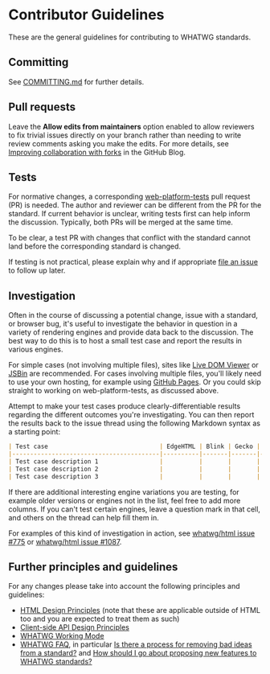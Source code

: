 # Contributor Guidelines

These are the general guidelines for contributing to WHATWG standards.

## Committing

See [COMMITTING.md](COMMITTING.md) for further details.

## Pull requests

Leave the **Allow edits from maintainers** option enabled to allow reviewers to fix trivial issues directly on your branch rather than needing to write review comments asking you make the edits. For more details, see [Improving collaboration with forks](https://github.com/blog/2247-improving-collaboration-with-forks) in the GitHub Blog.

## Tests

For normative changes, a corresponding [web-platform-tests](https://github.com/w3c/web-platform-tests) pull request (PR) is needed. The author and reviewer can be different from the PR for the standard. If current behavior is unclear, writing tests first can help inform the discussion. Typically, both PRs will be merged at the same time.

To be clear, a test PR with changes that conflict with the standard cannot land before the corresponding standard is changed.

If testing is not practical, please explain why and if appropriate [file an issue](https://github.com/w3c/web-platform-tests/issues/new) to follow up later.

## Investigation

Often in the course of discussing a potential change, issue with a standard, or browser bug, it's useful to investigate the behavior in question in a variety of rendering engines and provide data back to the discussion. The best way to do this is to host a small test case and report the results in various engines.

For simple cases (not involving multiple files), sites like [Live DOM Viewer](https://software.hixie.ch/utilities/js/live-dom-viewer/) or [JSBin](https://jsbin.com/) are recommended. For cases involving multiple files, you'll likely need to use your own hosting, for example using [GitHub Pages](https://pages.github.com/). Or you could skip straight to working on web-platform-tests, as discussed above.

Attempt to make your test cases produce clearly-differentiable results regarding the different outcomes you're investigating. You can then report the results back to the issue thread using the following Markdown syntax as a starting point:

```markdown
| Test case                               | EdgeHTML | Blink | Gecko | WebKit |
|-----------------------------------------|----------|-------|-------|--------|
| Test case description 1                 |          |       |       |        |
| Test case description 2                 |          |       |       |        |
| Test case description 3                 |          |       |       |        |
```

If there are additional interesting engine variations you are testing, for example older versions or engines not in the list, feel free to add more columns. If you can't test certain engines, leave a question mark in that cell, and others on the thread can help fill them in.

For examples of this kind of investigation in action, see [whatwg/html issue #775](https://github.com/whatwg/html/issues/775#issuecomment-190796607) or [whatwg/html issue #1087](https://github.com/whatwg/html/issues/1087#issue-150128324).

## Further principles and guidelines

For any changes please take into account the following principles and guidelines:

* [HTML Design Principles](https://www.w3.org/TR/html-design-principles/) (note that these are applicable outside of HTML too and you are expected to treat them as such)
* [Client-side API Design Principles](https://w3ctag.github.io/design-principles/)
* [WHATWG Working Mode](https://whatwg.org/working-mode)
* [WHATWG FAQ](https://whatwg.org/faq), in particular [Is there a process for removing bad ideas from a standard?](https://whatwg.org/faq#removing-bad-ideas) and [How should I go about proposing new features to WHATWG standards?](https://whatwg.org/faq#adding-new-features)
